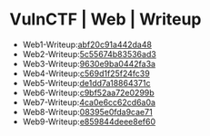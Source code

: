 # VulnCTF | Web | Writeup

*  Web1-Writeup:[abf20c91a442da48](./challenges/abf20c91a442da48)   
*  Web2-Writeup:[5c55674b83536ad3](./challenges/5c55674b83536ad3)                
*  Web3-Writeup:[9630e9ba0442fa3a](./challenges/9630e9ba0442fa3a)           
*  Web4-Writeup:[c569d1f25f24fc39](./challenges/c569d1f25f24fc39)  
*  Web5-Writeup:[de1dd7a18864371c](./challenges/de1dd7a18864371c)                  
*  Web6-Writeup:[c9bf52aa72e0299b](./challenges/c9bf52aa72e0299b)                    
*  Web7-Writeup:[4ca0e6cc62cd6a0a](./challenges/4ca0e6cc62cd6a0a) 
*  Web8-Writeup:[08395e0fda9cae71](./challenges/08395e0fda9cae71)          
*  Web9-Writeup:[e859844deee8ef60](./challenges/e859844deee8ef60)                         

